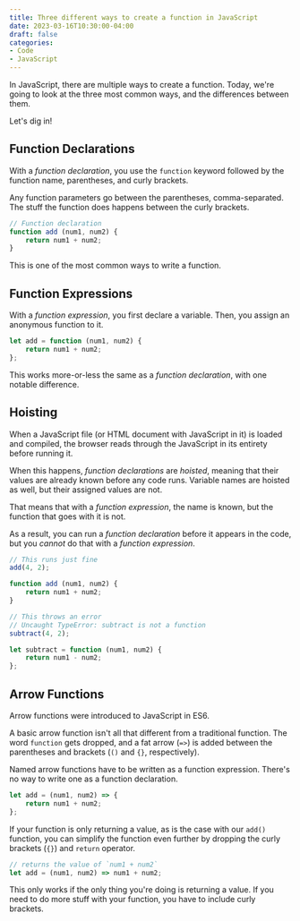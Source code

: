 ```yaml
---
title: Three different ways to create a function in JavaScript
date: 2023-03-16T10:30:00-04:00
draft: false
categories:
- Code
- JavaScript
---
```


In JavaScript, there are multiple ways to create a function. Today, we're going to look at the three most common ways, and the differences between them.

Let's dig in!

## Function Declarations

With a _function declaration_, you use the `function` keyword followed by the function name, parentheses, and curly brackets.

Any function parameters go between the parentheses, comma-separated. The stuff the function does happens between the curly brackets.

```js
// Function declaration
function add (num1, num2) {
	return num1 + num2;
}
```

This is one of the most common ways to write a function.

## Function Expressions

With a _function expression_, you first declare a variable. Then, you assign an anonymous function to it.

```js
let add = function (num1, num2) {
	return num1 + num2;
};
```

This works more-or-less the same as a _function declaration_, with one notable difference.

## Hoisting

When a JavaScript file (or HTML document with JavaScript in it) is loaded and compiled, the browser reads through the JavaScript in its entirety before running it. 

When this happens, _function declarations_ are _hoisted_, meaning that their values are already known before any code runs. Variable names are hoisted as well, but their assigned values are not.

That means that with a _function expression_, the name is known, but the function that goes with it is not.

As a result, you can run a _function declaration_ before it appears in the code, but you _cannot_ do that with a _function expression_.

```js
// This runs just fine
add(4, 2);

function add (num1, num2) {
	return num1 + num2;
}

// This throws an error
// Uncaught TypeError: subtract is not a function
subtract(4, 2);

let subtract = function (num1, num2) {
	return num1 - num2;
};
```

## Arrow Functions

Arrow functions were introduced to JavaScript in ES6.

A basic arrow function isn't all that different from a traditional function. The word `function` gets dropped, and a fat arrow (`=>`) is added between the parentheses and brackets (`()` and `{}`, respectively).

Named arrow functions have to be written as a function expression. There's no way to write one as a function declaration.

```javascript
let add = (num1, num2) => {
	return num1 + num2;
};
```

If your function is only returning a value, as is the case with our `add()` function, you can simplify the function even further by dropping the curly brackets (`{}`) and `return` operator.

```javascript
// returns the value of `num1 + num2`
let add = (num1, num2) => num1 + num2;
```

This only works if the only thing you're doing is returning a value. If you need to do more stuff with your function, you have to include curly brackets.